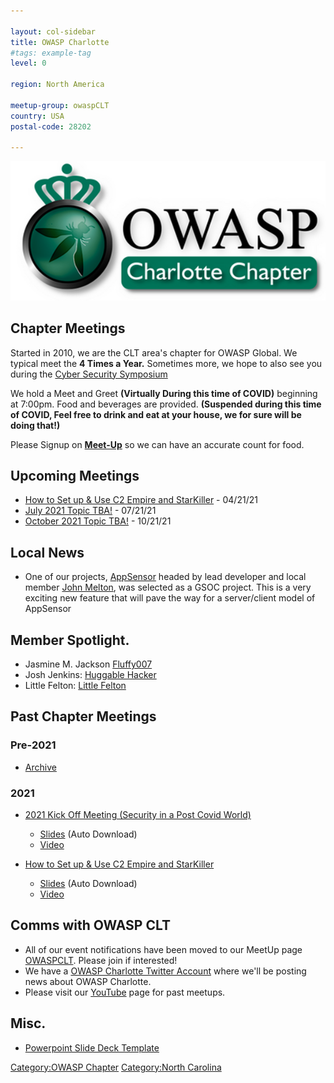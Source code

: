 ```yaml
---

layout: col-sidebar
title: OWASP Charlotte
#tags: example-tag
level: 0

region: North America

meetup-group: owaspCLT
country: USA
postal-code: 28202

---
```

![](assets/images/600_103072722.jpeg)

## Chapter Meetings

Started in 2010, we are the CLT area's chapter for OWASP Global. We typical meet the **4 Times a Year.** Sometimes more, we hope to also see you during the [Cyber Security Symposium](https://cybersecuritysymposium.uncc.edu/)

We hold a Meet and Greet **(Virtually During this time of COVID)** beginning at 7:00pm. Food and beverages are
provided. **(Suspended during this time of COVID, Feel free to drink and eat at your house, we for sure will be doing that!)**

Please Signup on [**Meet-Up**](https://www.meetup.com/owaspCLT) so we
can have an accurate count for food.

## Upcoming Meetings

  - [How to Set up & Use C2 Empire and StarKiller](https://www.meetup.com/owaspCLT/events/274988410/) - 04/21/21
  - [July 2021 Topic TBA!](https://www.meetup.com/owaspCLT/events/274988434/) - 07/21/21
  - [October 2021 Topic TBA!](https://www.meetup.com/owaspCLT/events/274988455/) - 10/21/21


## Local News

  - One of our projects,
    [AppSensor](https://github.com/OWASP/www-project-appsensor)
    headed by lead developer and local member [John Melton](https://github.com/jtmelton), was selected
    as a GSOC project. This is a very exciting new feature that will
    pave the way for a server/client model of AppSensor

<!-- end list -->

## Member Spotlight.

  - Jasmine M. Jackson [Fluffy007](https://thefluffy007.com/)
  - Josh Jenkins: [Huggable Hacker](https://www.huggablehacker.com/)
   - Little Felton: [Little Felton](https://www.littlefelton.com/)
<!-- end list -->


## Past Chapter Meetings

### **Pre-2021**
  - [Archive](archive.md)
  
### **2021**
  - [2021 Kick Off Meeting (Security in a Post Covid World)](https://www.meetup.com/owaspCLT/events/274975479/)
     - [Slides](assets/images/OWASPCLT_12121.pptx) (Auto Download)
     - [Video](https://youtu.be/p5s1AKOTDf4)

  - [How to Set up & Use C2 Empire and StarKiller](https://www.meetup.com/owaspCLT/events/274988410/)
     - [Slides](assets/images/OWASPCLT_Empire-42121.pptx) (Auto Download)
     - [Video](#)
 
## Comms with OWASP CLT

  - All of our event notifications have been moved to our MeetUp page 
    [OWASPCLT](http://www.meetup.com/owaspCLT/). Please join if
    interested! 
  - We have a [OWASP Charlotte Twitter
    Account](http://twitter.com/OWASPCharlotte) where we'll be posting
    news about OWASP Charlotte. 
  - Please visit our [YouTube](https://www.youtube.com/channel/UC8gUuxBL8u6PDiHFdZIgnqg) page for past meetups.
  
## Misc.
  
   - [Powerpoint Slide Deck Template](assets/images/OWASPCLT_Template.pptx)

[Category:OWASP Chapter](Category:OWASP_Chapter "wikilink")
[Category:North Carolina](Category:North_Carolina "wikilink")
